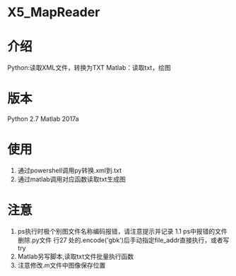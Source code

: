 # X5_MapReader
# 介绍
  Python:读取XML文件，转换为TXT
  Matlab：读取txt，绘图
# 版本
  Python 2.7
  Matlab 2017a
# 使用
  1.  通过powershell调用py转换.xml到.txt
  2.  通过matlab调用对应函数读取txt生成图
# 注意
  1.  ps执行时极个别图文件名称编码报错，请注意提示并记录
  1.1 ps中报错的文件删除.py文件 行27 处的.encode('gbk')后手动指定file_addr直接执行，或者写try
  2.  Matlab另写脚本,读取txt文件批量执行函数
  3.  注意修改.m文件中图像保存位置

